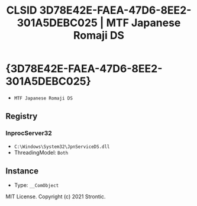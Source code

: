 ﻿---
title: "CLSID 3D78E42E-FAEA-47D6-8EE2-301A5DEBC025 | MTF Japanese Romaji DS"
excerpt: What is COM-Object CLSID 3D78E42E-FAEA-47D6-8EE2-301A5DEBC025?
---

# {3D78E42E-FAEA-47D6-8EE2-301A5DEBC025}

* `MTF Japanese Romaji DS`

## Registry


### InprocServer32

* `C:\Windows\System32\JpnServiceDS.dll`
* ThreadingModel: `Both`

## Instance

* Type: `__ComObject`

MIT License. Copyright (c) 2021 Strontic.


